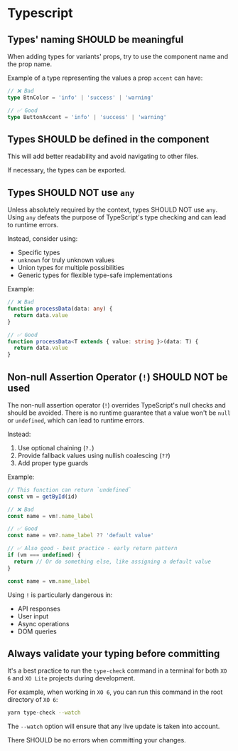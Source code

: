 # Typescript

## Types' naming SHOULD be meaningful

When adding types for variants' props, try to use the component name and the prop name.

Example of a type representing the values a prop `accent` can have:

```ts
// ❌ Bad
type BtnColor = 'info' | 'success' | 'warning'
```

```ts
// ✅ Good
type ButtonAccent = 'info' | 'success' | 'warning'
```

## Types SHOULD be defined in the component

This will add better readability and avoid navigating to other files.

If necessary, the types can be exported.

## Types SHOULD NOT use `any`

Unless absolutely required by the context, types SHOULD NOT use `any`. Using `any` defeats the purpose of TypeScript's type checking and can lead to runtime errors.

Instead, consider using:

- Specific types
- `unknown` for truly unknown values
- Union types for multiple possibilities
- Generic types for flexible type-safe implementations

Example:

```ts
// ❌ Bad
function processData(data: any) {
  return data.value
}
```

```ts
// ✅ Good
function processData<T extends { value: string }>(data: T) {
  return data.value
}
```

## Non-null Assertion Operator (`!`) SHOULD NOT be used

The non-null assertion operator (`!`) overrides TypeScript's null checks and should be avoided. There is no runtime guarantee that a value won't be `null` or `undefined`, which can lead to runtime errors.

Instead:

1. Use optional chaining (`?.`)
2. Provide fallback values using nullish coalescing (`??`)
3. Add proper type guards

Example:

```ts
// This function can return `undefined`
const vm = getById(id)

// ❌ Bad
const name = vm!.name_label

// ✅ Good
const name = vm?.name_label ?? 'default value'

// ✅ Also good - best practice - early return pattern
if (vm === undefined) {
  return // Or do something else, like assigning a default value
}

const name = vm.name_label
```

Using `!` is particularly dangerous in:

- API responses
- User input
- Async operations
- DOM queries

## Always validate your typing before committing

It's a best practice to run the `type-check` command in a terminal for both `XO 6` and `XO Lite` projects during development.

For example, when working in `XO 6`, you can run this command in the root directory of `XO 6`:

```bash
yarn type-check --watch
```

The `--watch` option will ensure that any live update is taken into account.

There SHOULD be no errors when committing your changes.
